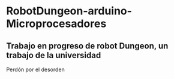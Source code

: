 # RobotDungeon-arduino-Microprocesadores
Trabajo en progreso de robot Dungeon, un trabajo de la universidad
---
Perdón por el desorden
